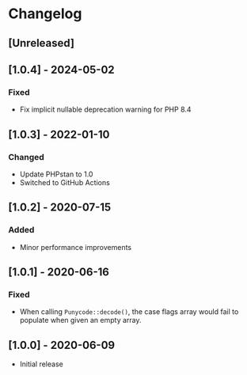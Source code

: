 # Changelog

## [Unreleased]

## [1.0.4] - 2024-05-02

### Fixed

* Fix implicit nullable deprecation warning for PHP 8.4

## [1.0.3] - 2022-01-10

### Changed

- Update PHPstan to 1.0
- Switched to GitHub Actions

## [1.0.2] - 2020-07-15

### Added

* Minor performance improvements

## [1.0.1] - 2020-06-16

### Fixed

* When calling `Punycode::decode()`, the case flags array would fail to populate when given an empty array.

## [1.0.0] - 2020-06-09

* Initial release
